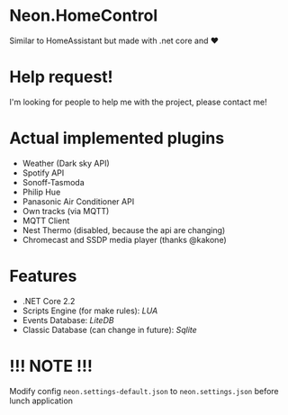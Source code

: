 ﻿# Neon.HomeControl
Similar to HomeAssistant but made with .net core and ❤️

# Help request!
I'm looking for people to help me with the project, please contact me!


# Actual implemented plugins
- Weather (Dark sky API)
- Spotify API
- Sonoff-Tasmoda
- Philip Hue
- Panasonic Air Conditioner API
- Own tracks (via MQTT)
- MQTT Client
- Nest Thermo (disabled, because the api are changing)
- Chromecast and SSDP media player (thanks @kakone)

# Features
 - .NET Core 2.2 
 - Scripts Engine (for make rules): *LUA*
 - Events Database: *LiteDB*
 - Classic Database (can change in future): *Sqlite*

# !!! NOTE !!!
Modify config `neon.settings-default.json` to `neon.settings.json` before lunch application
